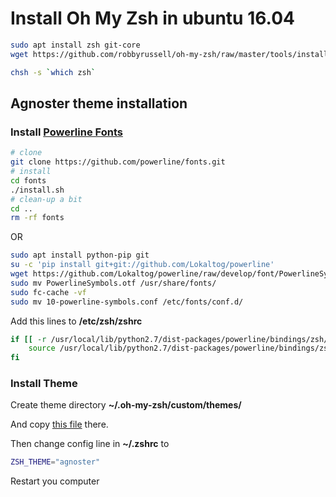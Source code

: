 # Install Oh My Zsh in ubuntu 16.04

``` bash
sudo apt install zsh git-core
wget https://github.com/robbyrussell/oh-my-zsh/raw/master/tools/install.sh -O - | zsh
```

``` bash
chsh -s `which zsh`
```
## Agnoster theme installation

### Install [Powerline Fonts](https://github.com/powerline/fonts)
```bash
# clone
git clone https://github.com/powerline/fonts.git
# install
cd fonts
./install.sh
# clean-up a bit
cd ..
rm -rf fonts
```

OR

``` bash
sudo apt install python-pip git
su -c 'pip install git+git://github.com/Lokaltog/powerline'
wget https://github.com/Lokaltog/powerline/raw/develop/font/PowerlineSymbols.otf https://github.com/Lokaltog/powerline/raw/develop/font/10-powerline-symbols.conf
sudo mv PowerlineSymbols.otf /usr/share/fonts/
sudo fc-cache -vf
sudo mv 10-powerline-symbols.conf /etc/fonts/conf.d/
```

Add this lines to **/etc/zsh/zshrc**

``` bash
if [[ -r /usr/local/lib/python2.7/dist-packages/powerline/bindings/zsh/powerline.zsh ]]; then
    source /usr/local/lib/python2.7/dist-packages/powerline/bindings/zsh/powerline.zsh
fi
```

### Install Theme

Create theme directory **~/.oh-my-zsh/custom/themes/**

And copy [this file](/linux/oh-my-zsh/agnoster.zsh-theme) there.

Then change config line in **~/.zshrc** to

``` bash
ZSH_THEME="agnoster"
```

Restart you computer

